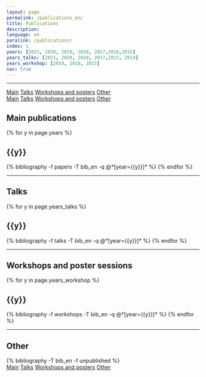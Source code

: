 ```yaml
---
layout: page
permalink: /publications_en/
title: Publications
description: 
language: en
paralink: /publications/
index: 1
years: [2021, 2020, 2019, 2018, 2017,2016,2015]
years_talks: [2021, 2020, 2018, 2017,2015, 2014]
years_workshop: [2019, 2018, 2015]
nav: true
---
```


---
<div class="btn-group-vertical btn-group-sm position-fixed d-none d-xl-block"  style="left: -100px; top:200px " role="group">
  <a class="btn pub-btn"  href="#publications">Main</a>
  <a class="btn pub-btn" href="#talks">Talks</a>
  <a class="btn pub-btn" href="#workshops">Workshops and posters</a>
  <a class="btn pub-btn" href="#other">Other</a>
</div>

<div class="btn-group-sm d-xl-none"  role="group">
  <a class="btn"  href="#publications">Main</a>
  <a class="btn" href="#talks">Talks</a>
  <a class="btn" href="#workshops">Workshops and posters</a>
  <a class="btn" href="#other">Other</a>
</div>


<div id="publications" style="position: relative; top:-75px; visibility: hidden; display: block;">
</div>
<div class="publications">
<h2>Main publications</h2>
{% for y in page.years %}
  <h2 class="year">{{y}}</h2>
  {% bibliography -f papers -T bib_en -q @*[year={{y}}]* %}
{% endfor %}
</div>

---
<div id="talks" style="position: relative; top:-75px; visibility: hidden; display: block;">
</div>
<div class="publications">
<h2>Talks</h2>
{% for y in page.years_talks %}
  <h2 class="year">{{y}}</h2>
  {% bibliography -f talks -T bib_en -q @*[year={{y}}]* %}
{% endfor %}
</div>

---
<div id="workshops" style="position: relative; top:-75px; visibility: hidden; display: block;">
</div>
<div class="publications">
<h2>Workshops and poster sessions</h2>
{% for y in page.years_workshop %}
  <h2 class="year">{{y}}</h2>
  {% bibliography -f workshops -T bib_en -q @*[year={{y}}]* %}
{% endfor %}
</div>

---
<div id="other" style="position: relative; top:-75px; visibility: hidden; display: block;">
</div>
<div class="publications">
<h2>Other</h2>
  {% bibliography -T bib_en -f unpublished %}
</div>


<div class="btn-group-sm  d-xl-none"  role="group">
  <a class="btn"  href="#publications">Main</a>
  <a class="btn" href="#talks">Talks</a>
  <a class="btn" href="#workshops">Workshops and posters</a>
  <a class="btn" href="#other">Other</a>
</div>
